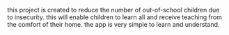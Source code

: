 this project is created to reduce the number of out-of-school children due to insecurity. this will enable children to learn all and receive teaching from the comfort of their home.
the app is very simple to learn and understand.
